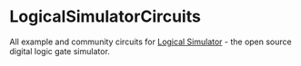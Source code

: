 # LogicalSimulatorCircuits

All example and community circuits for [Logical Simulator](https://github.com/UnsignedArduino/LogicalSimulator) - the open source digital logic gate simulator.
